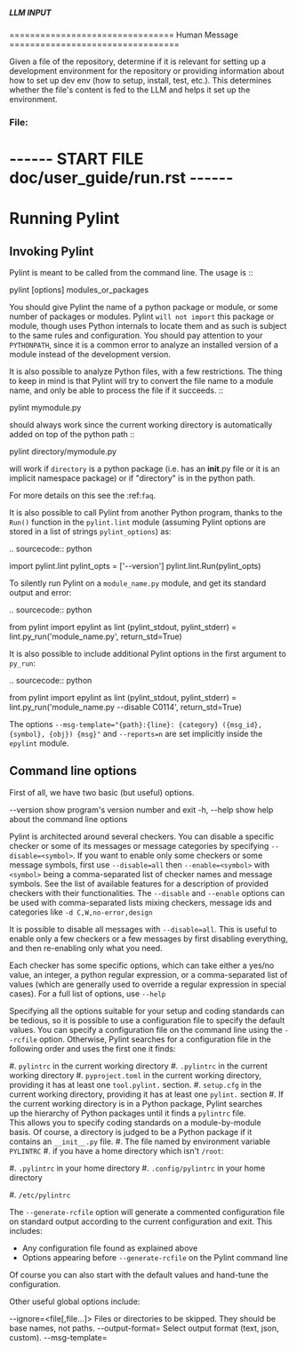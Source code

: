 ##### LLM INPUT #####
================================ Human Message =================================

Given a file of the repository, determine if it is relevant for setting up a development environment for the repository or providing information about how to set up dev env (how to setup, install, test, etc.). This determines whether the file's content is fed to the LLM and helps it set up the environment.

### File:
------ START FILE doc/user_guide/run.rst ------
================
 Running Pylint
================

Invoking Pylint
---------------

Pylint is meant to be called from the command line. The usage is ::

   pylint [options] modules_or_packages

You should give Pylint the name of a python package or module, or some number
of packages or modules. Pylint
``will not import`` this package or module, though uses Python internals
to locate them and as such is subject to the same rules and configuration.
You should pay attention to your ``PYTHONPATH``, since it is a common error
to analyze an installed version of a module instead of the
development version.

It is also possible to analyze Python files, with a few
restrictions. The thing to keep in mind is that Pylint will try to
convert the file name to a module name, and only be able to process
the file if it succeeds.  ::

  pylint mymodule.py

should always work since the current working
directory is automatically added on top of the python path ::

  pylint directory/mymodule.py

will work if ``directory`` is a python package (i.e. has an __init__.py
file or it is an implicit namespace package) or if "directory" is in the
python path.

For more details on this see the :ref:`faq`.

It is also possible to call Pylint from another Python program,
thanks to the ``Run()`` function in the ``pylint.lint`` module
(assuming Pylint options are stored in a list of strings ``pylint_options``) as:

.. sourcecode:: python

  import pylint.lint
  pylint_opts = ['--version']
  pylint.lint.Run(pylint_opts)

To silently run Pylint on a ``module_name.py`` module,
and get its standard output and error:

.. sourcecode:: python

  from pylint import epylint as lint
  (pylint_stdout, pylint_stderr) = lint.py_run('module_name.py', return_std=True)

It is also possible to include additional Pylint options in the first argument to ``py_run``:

.. sourcecode:: python

  from pylint import epylint as lint
  (pylint_stdout, pylint_stderr) = lint.py_run('module_name.py --disable C0114', return_std=True)

The options ``--msg-template="{path}:{line}: {category} ({msg_id}, {symbol}, {obj}) {msg}"`` and
``--reports=n`` are set implicitly inside the ``epylint`` module.

Command line options
--------------------

First of all, we have two basic (but useful) options.

--version             show program's version number and exit
-h, --help            show help about the command line options

Pylint is architected around several checkers. You can disable a specific
checker or some of its messages or message categories by specifying
``--disable=<symbol>``. If you want to enable only some checkers or some
message symbols, first use ``--disable=all`` then
``--enable=<symbol>`` with ``<symbol>`` being a comma-separated list of checker
names and message symbols. See the list of available features for a
description of provided checkers with their functionalities.
The ``--disable`` and ``--enable`` options can be used with comma-separated lists
mixing checkers, message ids and categories like ``-d C,W,no-error,design``

It is possible to disable all messages with ``--disable=all``. This is
useful to enable only a few checkers or a few messages by first
disabling everything, and then re-enabling only what you need.

Each checker has some specific options, which can take either a yes/no
value, an integer, a python regular expression, or a comma-separated
list of values (which are generally used to override a regular
expression in special cases). For a full list of options, use ``--help``

Specifying all the options suitable for your setup and coding
standards can be tedious, so it is possible to use a configuration file to
specify the default values.  You can specify a configuration file on the
command line using the ``--rcfile`` option.  Otherwise, Pylint searches for a
configuration file in the following order and uses the first one it finds:

#. ``pylintrc`` in the current working directory
#. ``.pylintrc`` in the current working directory
#. ``pyproject.toml`` in the current working directory,
   providing it has at least one ``tool.pylint.`` section.
#. ``setup.cfg`` in the current working directory,
   providing it has at least one ``pylint.`` section
#. If the current working directory is in a Python package, Pylint searches \
   up the hierarchy of Python packages until it finds a ``pylintrc`` file. \
   This allows you to specify coding standards on a module-by-module \
   basis.  Of course, a directory is judged to be a Python package if it \
   contains an ``__init__.py`` file.
#. The file named by environment variable ``PYLINTRC``
#. if you have a home directory which isn't ``/root``:

   #. ``.pylintrc`` in your home directory
   #. ``.config/pylintrc`` in your home directory

#. ``/etc/pylintrc``

The ``--generate-rcfile`` option will generate a commented configuration file
on standard output according to the current configuration and exit. This
includes:

* Any configuration file found as explained above
* Options appearing before ``--generate-rcfile`` on the Pylint command line

Of course you can also start with the default values and hand-tune the
configuration.

Other useful global options include:

--ignore=<file[,file...]>  Files or directories to be skipped. They should be
                           base names, not paths.
--output-format=<format>   Select output format (text, json, custom).
--msg-template=<template>  Modify text output message template.
--list-msgs                Generate pylint's messages.
--list-msgs-enabled        Display a list of what messages are enabled and
                           disabled with the given configuration.
--full-documentation       Generate pylint's full documentation, in reST
                             format.

Parallel execution
------------------

It is possible to speed up the execution of Pylint. If the running computer
has more CPUs than one, then the work for checking all files could be spread across all
cores via Pylints's sub-processes.
This functionality is exposed via the ``-j`` command-line parameter.
If the provided number is 0, then the total number of CPUs will be autodetected and used.

Example::

  pylint -j 4 mymodule1.py mymodule2.py mymodule3.py mymodule4.py

This will spawn 4 parallel Pylint sub-process, where each provided module will
be checked in parallel. Discovered problems by checkers are not displayed
immediately. They are shown just after checking a module is complete.

There are some limitations in running checks in parallel in the current
implementation. It is not possible to use custom plugins
(i.e. ``--load-plugins`` option), nor it is not possible to use
initialization hooks (i.e. the ``--init-hook`` option).

Exit codes
----------

Pylint returns bit-encoded exit codes. If applicable, the table below lists the related
stderr stream message output.

=========  =========================  ==========================================
exit code  meaning                    stderr stream message
=========  =========================  ==========================================
0          no error
1          fatal message issued
2          error message issued
4          warning message issued
8          refactor message issued
16         convention message issued
32         usage error                - "internal error while receiving results\
                                        from child linter" "Error occurred,
                                        stopping the linter."
                                      - "<return of linter.help()>"
                                      - "Jobs number <#> should be greater \
                                        than 0"
                                      - "<IOError message when trying to open \
                                        output file>"
=========  =========================  ==========================================

------ END FILE doc/user_guide/run.rst ------

### Reply with the following format:

<rel>Yes</rel>

or

<rel>No</rel>

Choose either Yes or No, Yes means this file IS relevant for setting up a dev env for the repository.

##### LLM OUTPUT #####
================================== Ai Message ==================================

<rel>No</rel>